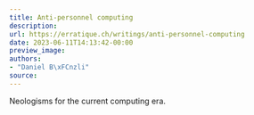 ```yaml
---
title: Anti-personnel computing
description:
url: https://erratique.ch/writings/anti-personnel-computing
date: 2023-06-11T14:13:42-00:00
preview_image:
authors:
- "Daniel B\xFCnzli"
source:
---
```


Neologisms for the current computing era.
